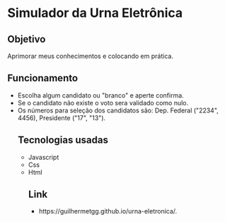 <body>
<h1>Simulador da Urna Eletrônica</h1>
<h2>Objetivo</h1>
Aprimorar meus conhecimentos e colocando em prática.

 <h2>Funcionamento</h2>
 <ul>
   <li>Escolha algum candidato ou "branco" e aperte confirma.</li>
   <li>Se o candidato não existe o voto sera validado como nulo.</li>
   <li>Os números para seleção dos candidatos são: Dep. Federal ("2234", 4456), Presidente ("17", "13").</li>
   <h2>Tecnologias usadas</h2>
 <ul>
  <li>Javascript</li>
  <li>Css</li>
  <li>Html</li>
  
   <h2>Link</h2>
 <ul>
   <li>https://guilhermetgg.github.io/urna-eletronica/.</li>
  
    
    

